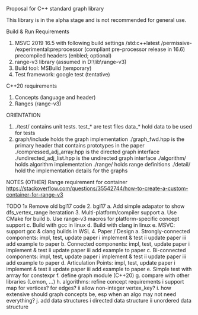 Proposal for C++ standard graph library

This library is in the alpha stage and is not recommended for general use.

Build & Run Requirements
1. MSVC 2019 16.5 with following build settings
	/std:c++latest
	/permissive-
	/experimental:preprocessor (compliant pre-processor release in 16.6)
	precompiled headers (enbled; optional)
2. range-v3 library (assumed in D:\lib\range-v3)
3. Build tool: MSBuild (temporary)
4. Test framework: google test (tentative)

C++20 requirements
1. Concepts (language and <concepts> header)
2. Ranges (range-v3)

ORIENTATION
1.	./test/ contains unit tests. 
	test_* are test files
	data_* hold data to be used for tests
2.	graph/include holds the graph implementation
	./graph_fwd.hpp is the primary header that contains prototypes in the paper
	./compressed_adj_array.hpp is the directed graph interface
	./undirected_adj_list.hpp is the undirected graph interface
	./algorithm/ holds algorithm implementation
	./range/ holds range definitions
	./detail/ hold the implementation details for the graphs

NOTES (OTHER)
Range requirement for container
https://stackoverflow.com/questions/35542744/how-to-create-a-custom-container-for-range-v3

TODO
1x	Remove old bgl17 code
2.	bgl17
	a.	Add simple adapator to show dfs_vertex_range iteratation
3.	Multi-platform/compiler support
	a.	Use CMake for build
	b.	Use range-v3 macros for platform-specific concept support
	c.	Build with gcc in linux
	d.	Build with clang in linux
	e.	MSVC: support gcc & clang builds in WSL
4.	Paper / Design
	a.	Strongly-connected components: impl, test, update paper
		i	implement & test
		ii	update paper
		iii	add example to paper
	b.	Connected components: impl, test, update paper
		i	implement & test
		ii	update paper
		iii	add example to paper
	c.	Bi-connected components: impl, test, update paper
		i	implement & test
		ii	update paper
		iii	add example to paper
	d.	Articulation Points: impl, test, update paper
		i	implement & test
		ii	update paper
		iii	add example to paper
	e.	Simple test with arrray<T> for constexpr
	f.	define graph module (C++20)
	g.	compare with other libraries (Lemon, ...)
	h.	algorithms: refine concept requirements
		i	support map for vertices? for edges?
		ii	allow non-integer vertex_key?
	i.	how extensive should graph concepts be, esp when an algo may not need everything?
	j.	add data structures
		i	directed data structure
		ii	unordered data structure
